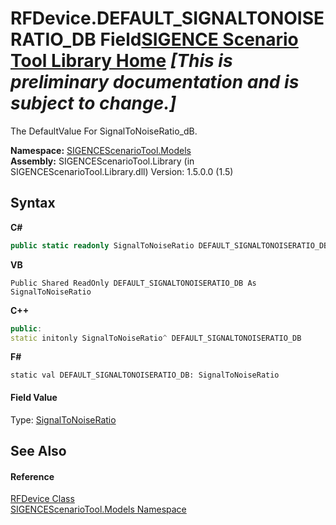 # RFDevice.DEFAULT_SIGNALTONOISERATIO_DB Field<a href="https://github.com/ObiWanLansi/SIGENCE-Scenario-Tool">SIGENCE Scenario Tool Library Home</a> _**\[This is preliminary documentation and is subject to change.\]**_

The DefaultValue For SignalToNoiseRatio_dB.

**Namespace:**&nbsp;<a href="f93b21e6-e11a-5c2f-6a3f-e615945fd019.md">SIGENCEScenarioTool.Models</a><br />**Assembly:**&nbsp;SIGENCEScenarioTool.Library (in SIGENCEScenarioTool.Library.dll) Version: 1.5.0.0 (1.5)

## Syntax

**C#**<br />
``` C#
public static readonly SignalToNoiseRatio DEFAULT_SIGNALTONOISERATIO_DB
```

**VB**<br />
``` VB
Public Shared ReadOnly DEFAULT_SIGNALTONOISERATIO_DB As SignalToNoiseRatio
```

**C++**<br />
``` C++
public:
static initonly SignalToNoiseRatio^ DEFAULT_SIGNALTONOISERATIO_DB
```

**F#**<br />
``` F#
static val DEFAULT_SIGNALTONOISERATIO_DB: SignalToNoiseRatio
```


#### Field Value
Type: <a href="e3b0246e-56c8-459f-0e09-19a263feff43.md">SignalToNoiseRatio</a>

## See Also


#### Reference
<a href="a824a6f0-dedb-4d3f-8139-8c48872258ae.md">RFDevice Class</a><br /><a href="f93b21e6-e11a-5c2f-6a3f-e615945fd019.md">SIGENCEScenarioTool.Models Namespace</a><br />